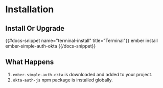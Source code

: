 # Installation

## Install Or Upgrade

{{#docs-snippet name="terminal-install" title="Terminal"}}
  ember install ember-simple-auth-okta
{{/docs-snippet}}

## What Happens

1. `ember-simple-auth-okta` is downloaded and added to your project.
1. `okta-auth-js` npm package is installed globally.

